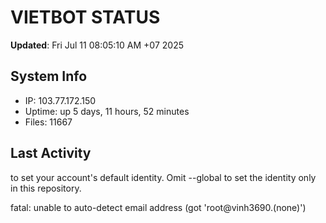 # VIETBOT STATUS
**Updated**: Fri Jul 11 08:05:10 AM +07 2025

## System Info
- IP: 103.77.172.150
- Uptime: up 5 days, 11 hours, 52 minutes
- Files: 11667

## Last Activity

to set your account's default identity.
Omit --global to set the identity only in this repository.

fatal: unable to auto-detect email address (got 'root@vinh3690.(none)')
